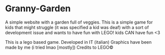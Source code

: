 # Granny-Garden

A simple website with a garden full of veggies.
This is a simple game for kids that might struggle (it was specified a kid was deaf) with a sort of development issue and wants to have fun with LEGO!
kids CAN have fun <3

This is a lego based game.
Developed in IT (italian)
Graphics have been made by me (i tried lmao [mostly])
Credits to LEGO©
